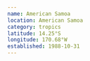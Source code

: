 ```yaml
---
name: American Samoa
location: American Samoa
category: tropics
latitude: 14.25°S
longitude: 170.68°W
established: 1988-10-31
---
```

